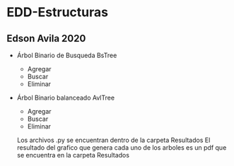 # EDD-Estructuras
## Edson Avila 2020
- Árbol Binario de Busqueda BsTree
  - Agregar
  - Buscar
  - Eliminar
- Árbol Binario balanceado AvlTree
  - Agregar
  - Buscar
  - Eliminar
  
  Los archivos .py se encuentran dentro de la carpeta Resultados
  El resultado del grafico que genera cada uno de los arboles es un pdf que se encuentra en la carpeta Resultados
